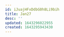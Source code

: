 ```yaml
---
id: iJuajHFxDdbG0h8Li9bih
title: Jan27
desc: ''
updated: 1643296022955
created: 1643295943430
---
```



